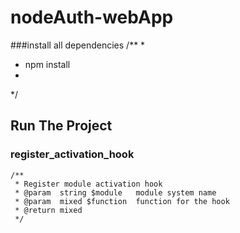 # nodeAuth-webApp

###install all dependencies
/**
*
 * npm install
 *
 */
 
## Run The Project
### register_activation_hook
```
/**
 * Register module activation hook
 * @param  string $module   module system name
 * @param  mixed $function  function for the hook
 * @return mixed
 */
